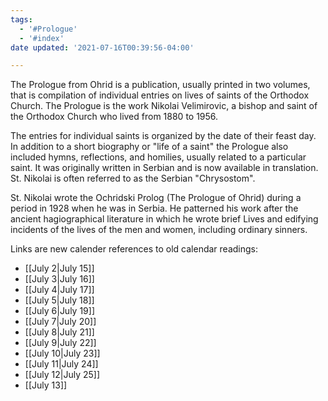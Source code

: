 ```yaml
---
tags:
  - '#Prologue'
  - '#index'
date updated: '2021-07-16T00:39:56-04:00'

---
```


The Prologue from Ohrid is a publication, usually printed in two volumes, that is compilation of individual entries on lives of saints of the Orthodox Church. The Prologue is the work Nikolai Velimirovic, a bishop and saint of the Orthodox Church who lived from 1880 to 1956.

The entries for individual saints is organized by the date of their feast day. In addition to a short biography or "life of a saint" the Prologue also included hymns, reflections, and homilies, usually related to a particular saint. It was originally written in Serbian and is now available in translation. St. Nikolai is often referred to as the Serbian "Chrysostom".

St. Nikolai wrote the Ochridski Prolog (The Prologue of Ohrid) during a period in 1928 when he was in Serbia. He patterned his work after the ancient hagiographical literature in which he wrote brief Lives and edifying incidents of the lives of the men and women, including ordinary sinners.

Links are new calender references to old calendar readings:

- [[July 2|July 15]]
- [[July 3|July 16]]
- [[July 4|July 17]]
- [[July 5|July 18]]
- [[July 6|July 19]]
- [[July 7|July 20]]
- [[July 8|July 21]]
- [[July 9|July 22]]
- [[July 10|July 23]]
- [[July 11|July 24]]
- [[July 12|July 25]]
- [[July 13]]